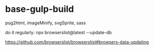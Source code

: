 # base-gulp-build
pug2html, imageMinify, svgSprite, sass 

do it regularly:
npx browserslist@latest --update-db

https://github.com/browserslist/browserslist#browsers-data-updating
